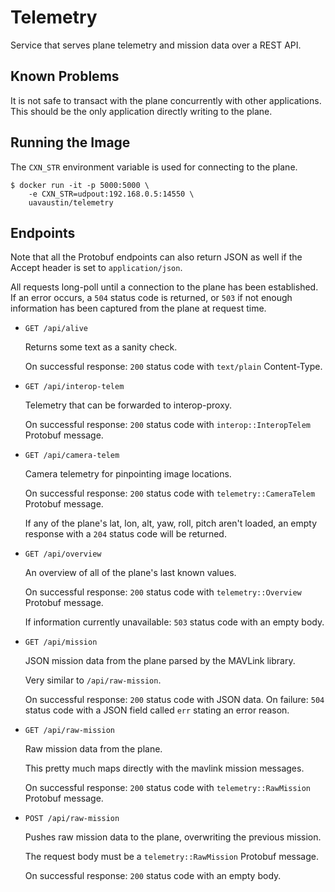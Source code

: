 # Telemetry

Service that serves plane telemetry and mission data over a REST API.

## Known Problems

It is not safe to transact with the plane concurrently with other applications.
This should be the only application directly writing to the plane.

## Running the Image

The `CXN_STR` environment variable is used for connecting to the plane.

```
$ docker run -it -p 5000:5000 \
    -e CXN_STR=udpout:192.168.0.5:14550 \
    uavaustin/telemetry
```

## Endpoints

Note that all the Protobuf endpoints can also return JSON as well if the Accept
header is set to `application/json`.

All requests long-poll until a connection to the plane has been established.
If an error occurs, a `504` status code is returned, or `503` if not enough
information has been captured from the plane at request time.

- `GET /api/alive`

  Returns some text as a sanity check.

  On successful response: `200` status code with `text/plain` Content-Type.

- `GET /api/interop-telem`

  Telemetry that can be forwarded to interop-proxy.

  On successful response: `200` status code with `interop::InteropTelem`
  Protobuf message.

- `GET /api/camera-telem`

  Camera telemetry for pinpointing image locations.

  On successful response: `200` status code with `telemetry::CameraTelem`
  Protobuf message.

  If any of the plane's lat, lon, alt, yaw, roll, pitch aren't loaded, an empty
  response with a `204` status code will be returned.

- `GET /api/overview`

  An overview of all of the plane's last known values.

  On successful response: `200` status code with `telemetry::Overview`
  Protobuf message.

  If information currently unavailable: `503` status code with an empty body.

- `GET /api/mission`

  JSON mission data from the plane parsed by the MAVLink library.

  Very similar to `/api/raw-mission`.

  On successful response: `200` status code with JSON data.
  On failure: `504` status code with a JSON field called `err` stating
  an error reason.

- `GET /api/raw-mission`

  Raw mission data from the plane.

  This pretty much maps directly with the mavlink mission messages.

  On successful response: `200` status code with `telemetry::RawMission`
  Protobuf message.

- `POST /api/raw-mission`

  Pushes raw mission data to the plane, overwriting the previous mission.

  The request body must be a `telemetry::RawMission` Protobuf message.

  On successful response: `200` status code with an empty body.
